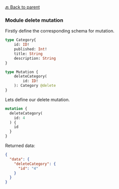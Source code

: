 [:back: Back to parent](https://github.com/kallefrombosnia/twill-graphql/tree/master/docs/mutations)


### Module delete mutation


Firstly define the corresponding schema for mutation.
```graphql
type Category{
    id: ID!
    published: Int!
    title: String
    description: String
}

type Mutation {
    deleteCategory(
        id: ID!
    ): Category @delete
}
```

Lets define our delete mutation.

```graphql
mutation {
  deleteCategory(
    id: 4
  ) {
    id
  }
}
```

Returned data:

```json
{
  "data": {
    "deleteCategory": {
      "id": "4"
    }
  }
}
```

